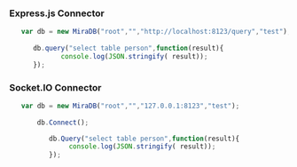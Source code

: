 
### Express.js Connector
 ```js
    var db = new MiraDB("root","","http://localhost:8123/query","test");
            
       db.query("select table person",function(result){
              console.log(JSON.stringify( result));
       });    
```

### Socket.IO Connector
 ```js       
    var db = new MiraDB("root","","127.0.0.1:8123","test");
                
        db.Connect();

           db.Query("select table person",function(result){
                console.log(JSON.stringify( result));
           });     
```
